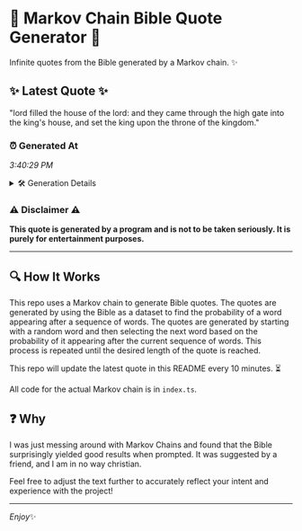 # 📖 Markov Chain Bible Quote Generator 📖

Infinite quotes from the Bible generated by a Markov chain. ✨

## ✨ Latest Quote ✨
"lord filled the house of the lord: and they came through the high gate into the king's house, and set the king upon the throne of the kingdom."

### ⏰ Generated At
*3:40:29 PM*

<details>
    <summary>🛠️ Generation Details</summary>
    <p>
        <strong>🌱 Seed:</strong> lord<br>
        <strong>🔄 Iterations:</strong> 27<br>
        <strong>📜 Context History:</strong><br>[ lord ]: filled<br>[ lord, filled ]: the<br>[ lord, filled, the ]: house<br>[ lord, filled, the, house ]: of<br>[ lord, filled, the, house, of ]: the<br>[ lord, filled, the, house, of, the ]: lord:<br>[ filled, the, house, of, the, lord: ]: and<br>[ the, house, of, the, lord:, and ]: they<br>[ house, of, the, lord:, and, they ]: came<br>[ of, the, lord:, and, they, came ]: through<br>[ the, lord:, and, they, came, through ]: the<br>[ lord:, and, they, came, through, the ]: high<br>[ and, they, came, through, the, high ]: gate<br>[ they, came, through, the, high, gate ]: into<br>[ came, through, the, high, gate, into ]: the<br>[ through, the, high, gate, into, the ]: king's<br>[ the, high, gate, into, the, king's ]: house,<br>[ high, gate, into, the, king's, house, ]: and<br>[ gate, into, the, king's, house,, and ]: set<br>[ into, the, king's, house,, and, set ]: the<br>[ the, king's, house,, and, set, the ]: king<br>[ king's, house,, and, set, the, king ]: upon<br>[ house,, and, set, the, king, upon ]: the<br>[ and, set, the, king, upon, the ]: throne<br>[ set, the, king, upon, the, throne ]: of<br>[ the, king, upon, the, throne, of ]: the<br>[ king, upon, the, throne, of, the ]: kingdom.<br>
    </p>
</details>

### ⚠️ Disclaimer ⚠️
**This quote is generated by a program and is not to be taken seriously. It is purely for entertainment purposes.**

---

## 🔍 How It Works

This repo uses a Markov chain to generate Bible quotes. The quotes are generated by using the Bible as a dataset to find the probability of a word appearing after a sequence of words. The quotes are generated by starting with a random word and then selecting the next word based on the probability of it appearing after the current sequence of words. This process is repeated until the desired length of the quote is reached.

This repo will update the latest quote in this README every 10 minutes. ⏳

All code for the actual Markov chain is in `index.ts`.

## ❓ Why

I was just messing around with Markov Chains and found that the Bible surprisingly yielded good results when prompted. 
It was suggested by a friend, and I am in no way christian.

Feel free to adjust the text further to accurately reflect your intent and experience with the project!

---

*Enjoy*✨
